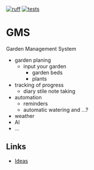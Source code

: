 [![ruff](https://github.com/LeskoIam/GMS/actions/workflows/ruff.yml/badge.svg?branch=dev)](https://github.com/LeskoIam/GMS/actions/workflows/ruff.yml)
[![tests](https://github.com/LeskoIam/GMS/actions/workflows/tests.yml/badge.svg?branch=dev)](https://github.com/LeskoIam/GMS/actions/workflows/tests.yml)
# GMS

Garden Management System

* garden planing
  * input your garden
    * garden beds
    * plants
* tracking of progress
  * diary stile note taking
* automation
  * reminders
  * automatic watering and ...?
* weather
* AI
* ...

## Links
- [Ideas](docs/ideas.md)
